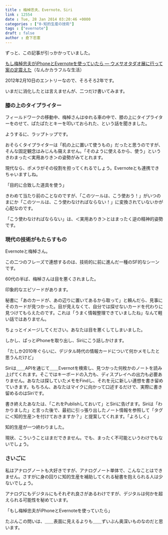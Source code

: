 ```yaml
---
title : 梅棹忠夫、Evernote、Siri
link : 12554
date : Tue, 28 Jan 2014 03:20:46 +0000
categories : ["0-知的生産の技術"]
tags : ["evernote"]
draft : false
author : 倉下忠憲
---
```


ずっと、この記事が引っかかっていました。

<a href="http://colorfullife.hatenablog.com/entry/2012/02/10/220217" target="_blank">もし梅棹忠夫がiPhoneとEvernoteを使っていたら ― ウメサオタダオ展に行って案の定震えた</a>（なんかカラフルな生活）

2012年2月10日のエントリーなので、そろそろ2年です。

いまだに消化したとは言えませんが、二つだけ書いてみます。

<H3>膝の上のタイプライター</H3>フィールドワークの移動中、梅棹さんはゆれる車の中で、膝の上にタイプライターをのせて、ぱたぱたとキーを叩いておられた、という話を聞きました。

ようするに、ラップトップです。

おそらくタイプライターは「机の上に置いて使うもの」だったと思うのですが、そんな固定観念はみじんも窺えません。「そのように使えるから、使う」というきわまった＜実用ありき＞の姿勢がみてとれます。

現代なら、ポメラがその役割を担ってくれるでしょう。Evernoteとも連携できちゃいますしね。

「目的に合致した道具を使う」

きわめて当たり前のことなのですが、「このツールは、こう使おう！」がいつのまにか「このツールは、こう使わなければならない！」に変換されていないかが心配なのです。

「こう使わなければならない」は、＜実用ありき＞とはまったく逆の精神的姿勢です。
<H3>現代の技術がもたらすもの</H3>Evernoteと梅棹さん。

この二つのフレーズで連想するのは、技術的に前に進んだ一種のSF的なシーンです。

60代の半ば、梅棹さんは目を悪くされました。

印象的なエピソードがあります。

秘書に「あのカードが、あの辺りに置いてあるから取って」と頼んだら、見事にそのカードが見つかった。目が見えなくて、自分では探せないカードを代わりに見つけてもらえたのです。これは「うまく情報整理できていましたね」なんて軽い話ではありません。

ちょっとイメージしてください。あなたは目を悪くしてしまいました。

しかし、ぱっとiPhoneを取り出し、Siriにこう話しかけます。

「たしか2010年ぐらいに、デジタル時代の情報カードについて何かメモしたと思うんだけど」

Siriは＿＿APIを通じて＿＿Evernotを検索し、見つかった何枚かのノートを読み上げてくれます。そこではキーボードの入力も、ディスプレイへの出力も必要ありません。あなたは探していたメモをFindし、それを元に新しい連想を書き留めていきます。もちろん、あなたはマイクに向かって口述するだけで、実際に書き留めるのはSiriです。

書き終えたあなたは、「これをPublishしておいて」とSiriに告げます。Siriは「わかりました」と言った後で、最初に引っ張り出したノート情報を参照して「タグに＜知的生産＞を付けておきますか？」と提案してくれます。「よろしく」

知的生産が一つ終わりました。

現状、こういうことはまだできません。でも、まったく不可能というわけでもないでしょう。

<H3>さいごに</H3>私はアナログノートも大好きですが、アナログノート単体で、こんなことはできません。さすがに身の回りに知的生産を補助してくれる秘書を抱えられる人は少ないでしょう。

アナログにもデジタルにもそれぞれ良さがあるわけですが、デジタルは何かを超えられる可能性を秘めています。

「もし梅棹忠夫がiPhoneとEvernoteを使っていたら」

たぶんこの問いは、＿＿表面に見えるよりも＿＿ずいぶん奥深いものなのだと思います。